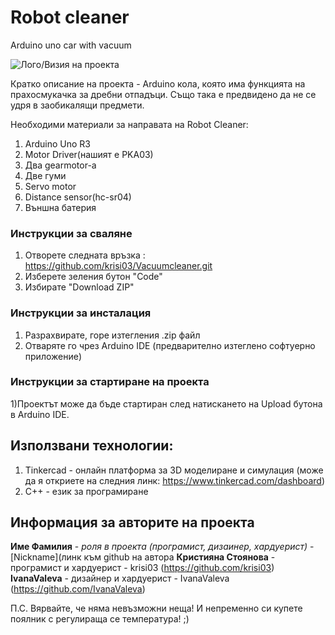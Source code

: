 # Robot cleaner
Arduino uno car with vacuum

![Лого/Визия на проекта](path_to_logo.png)

Кратко описание на проекта - Arduino кола, която има функцията на прахосмукачка за дребни отпадъци. Също така е предвидено да не се удря в заобикалящи предмети.

Необходими материали за направата на Robot Cleaner: 
1. Arduino Uno R3
2. Motor Driver(нашият е PKA03)
3. Два gearmotor-a
4. Две гуми
5. Servo motor
6. Distance sensor(hc-sr04)
7. Външна батерия 

### Инструкции за сваляне
1) Отворете следната връзка : https://github.com/krisi03/Vacuumcleaner.git
2) Изберете зеления бутон "Code"
3) Избирате "Download ZIP"


### Инструкции за инсталация
1) Разрахвирате, горе изтегления .zip файл
2) Отваряте го чрез Arduino IDE (предварително изтеглено софтуерно приложение)


### Инструкции за стартиране на проекта
1)Проектът може да бъде стартиран след натискането на Upload бутона в Arduino IDE.

## Използвани технологии:
1) Tinkercad - онлайн платформа за 3D моделиране и симулация (може да я откриете на следния линк: https://www.tinkercad.com/dashboard)
2) C++ - език за програмиране

## Информация за авторите на проекта

 **Име Фамилия** - *роля в проекта (програмист, дизаинер, хардуерист)* - [Nickname](линк към github на автора
**Кристияна Стоянова** - програмист и хардуерист - krisi03 (https://github.com/krisi03)
**IvanaValeva** - дизайнер и хардуерист - IvanaValeva (https://github.com/IvanaValeva)

П.С. Вярвайте, че няма невъзможни неща! И непременно си купете поялник с регулираща се температура! ;)
